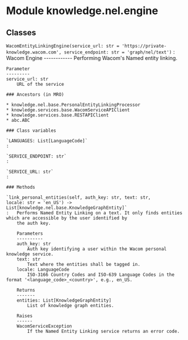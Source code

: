 Module knowledge.nel.engine
===========================

Classes
-------

`WacomEntityLinkingEngine(service_url: str = 'https://private-knowledge.wacom.com', service_endpoint: str = 'graph/nel/text')`
:   Wacom Engine
    ------------
    Performing Wacom's Named entity linking.
    
    Parameter
    ---------
    service_url: str
        URL of the service

    ### Ancestors (in MRO)

    * knowledge.nel.base.PersonalEntityLinkingProcessor
    * knowledge.services.base.WacomServiceAPIClient
    * knowledge.services.base.RESTAPIClient
    * abc.ABC

    ### Class variables

    `LANGUAGES: List[LanguageCode]`
    :

    `SERVICE_ENDPOINT: str`
    :

    `SERVICE_URL: str`
    :

    ### Methods

    `link_personal_entities(self, auth_key: str, text: str, locale: str = 'en_US') ‑> List[knowledge.nel.base.KnowledgeGraphEntity]`
    :   Performs Named Entity Linking on a text. It only finds entities which are accessible by the user identified by
        the auth key.
        
        Parameters
        ----------
        auth_key: str
            Auth key identifying a user within the Wacom personal knowledge service.
        text: str
            Text where the entities shall be tagged in.
        locale: LanguageCode
            ISO-3166 Country Codes and ISO-639 Language Codes in the format '<language_code>_<country>', e.g., en_US.
        
        Returns
        -------
        entities: List[KnowledgeGraphEntity]
            List of knowledge graph entities.
        
        Raises
        ------
        WacomServiceException
            If the Named Entity Linking service returns an error code.